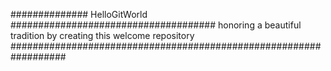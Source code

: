 ############## HelloGitWorld #####################################
honoring a beautiful tradition by creating this welcome repository
##################################################################
